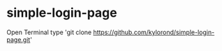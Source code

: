 # simple-login-page
Open Terminal
type
'git clone https://github.com/kylorond/simple-login-page.git'
